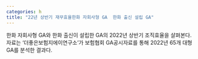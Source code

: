 ```yaml
---
categories: h
title: "22년 상반기 재무효율한화 자회사형 GA  한화 출신 설립 GA"
---
```

한화 자회사형 GA와 한화 출신이 설립한 GA의 2022년 상반기 조직효율을 살펴본다. 자료는 ‘더좋은보험지에이연구소’가 보험협회 GA공시자료를 통해 2022년 65개 대형 GA를 분석한 결과다.
